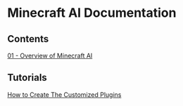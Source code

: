 
# Minecraft AI Documentation

## Contents

[01 - Overview of Minecraft AI](https://github.com/aeromechanic000/minecraft-ai/blob/main/doc/01-overview.md)

## Tutorials

[How to Create The Customized Plugins](https://github.com/aeromechanic000/minecraft-ai/blob/main/doc/create_customized_plugins.md)





